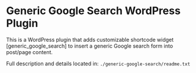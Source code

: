 # Generic Google Search WordPress Plugin

This is a WordPress plugin that adds customizable shortcode widget [generic_google_search] to insert a generic Google search form into post/page content.

Full description and details located in: `./generic-google-search/readme.txt`
